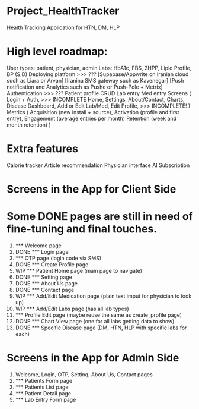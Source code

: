 # Project_HealthTracker
Health Tracking Application for HTN, DM, HLP

# High level roadmap:
User types: patient, physician, admin
Labs: HbA1c, FBS, 2HPP, Lipid Profile, BP (S,D)
Deploying platform >>> ???
	[Supabase/Appwrite on Iranian cloud such as Liara or Arvan]
	[Iranina SMS gateway such as Kavenegar]
	[Push notification and Analytics such as Pushe or Push-Pole + Metrix]
Authentication >>> ???
Patient profile CRUD
Lab entry
Med entry
Screens (
	Login + Auth, >>> INCOMPLETE
	Home, Settings, About/Contact, Charts, Disease Dashboard,
	Add or Edit Lab/Med, Edit Profile, >>> INCOMPLETE!
)
Metrics (
	Acquisition (new install + source),
	Activation (profile and first entry),
	Engagement (average entries per month)
	Retention (week and month retention)
)

# Extra features
Calorie tracker
Article recommendation
Physician interface
AI
Subscription

# Screens in the App for Client Side
# Some DONE pages are still in need of fine-tuning and final touches.
1. *** Welcome page
2. DONE *** Login page
3. *** OTP page (login code via SMS)
4. DONE *** Create Profile page
5. WIP *** Patient Home page (main page to navigate)
6. DONE *** Setting page
7. DONE *** About Us page
8. DONE *** Contact page
9. WIP *** Add/Edit Medication page (plain text imput for physician to look up)
10. WIP *** Add/Edit Labs page (has all lab types)
11. *** Profile Edit page (maybe reuse the same as create_profile page)
12. DONE *** Chart View page (one for all labs getting data to show)
13. DONE *** Specific Disease page (DM, HTN, HLP with specific labs for each)

# Screens in the App for Admin Side
1. Welcome, Login, OTP, Setting, About Us, Contact pages
2. *** Patients Form page
3. *** Patients List page
4. *** Patient Detail page
5. *** Lab Entry Form page
